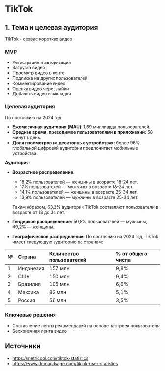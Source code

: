 # TikTok
## 1. Тема и целевая аудитория
TikTok - сервис коротких видео
### MVP
* Регистрация и авторизация
* Загрузка видео
* Просмотр видео в ленте
* Подписка на других пользователей
* Комментирование видео
* Оценка видео через лайки
* Добавить видео в закладки
### Целевая аудитория
По состоянию на 2024 год:

- **Ежемесячная аудитория (MAU):** 1,69 миллиарда пользователей. 
- **Среднее время, проводимое пользователями в приложении:** 58 минут в день. 
- **Доля просмотров на десктопных устройствах:** более 96% глобальной цифровой аудитории предпочитает мобильные устройства. 

**Аудитория:**

- **Возрастное распределение:**
  - 18,2% пользователей — женщины в возрасте 18-24 лет.
  - 17% пользователей — мужчины в возрасте 18-24 лет.
  - 14,1% пользователей — женщины в возрасте 25-34 лет.
  - 13,9% пользователей — мужчины в возрасте 25-34 лет.

  Таким образом, 63,2% аудитории TikTok составляют пользователи в возрасте от 18 до 34 лет.

- **Гендерное распределение:** 50,8% пользователей — мужчины, 49,2% — женщины.

- **Географическое распределение:**
По состоянию на 2024 год, TikTok имеет следующую аудиторию по странам:

| №  | Страна             | Количество пользователей | % от общего числа |
|:---|:-------------------|:-------------------------|:------------------|
| 1  | Индонезия          | 157 млн                  | 9,8%              |
| 2  | США                | 150 млн                  | 9,4%              |
| 3  | Бразилия           | 105 млн                  | 6,6%              |
| 4  | Мексика            | 82 млн                   | 5,1%              |
| 5  | Россия             | 56 млн                   | 3,5%              |
### Ключевые решения
* Составление ленты рекомендаций на основе настроек пользователя
* Бесконечная лента видео
## Источники
* https://metricool.com/tiktok-statistics
* https://www.demandsage.com/tiktok-user-statistics
